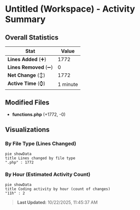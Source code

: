 # Untitled (Workspace) - Activity Summary 

## Overall Statistics

| Stat                   | Value                                                             |
| ---------------------- | ----------------------------------------------------------------- |
| **Lines Added** (➕)   | 1772                                          |
| **Lines Removed** (➖) | 0                                        |
| **Net Change** (↕)    | 1772                |
| **Active Time** (⌚)   | 1 minute |


## Modified Files
- **functions.php** (+1772, -0)

## Visualizations

### By File Type (Lines Changed)

```mermaid
pie showData
title Lines changed by file type
".php" : 1772
```

### By Hour (Estimated Activity Count)

```mermaid
pie showData
title Coding activity by hour (count of changes)
"11h" : 2
```


> **Last Updated:** 10/22/2025, 11:45:37 AM